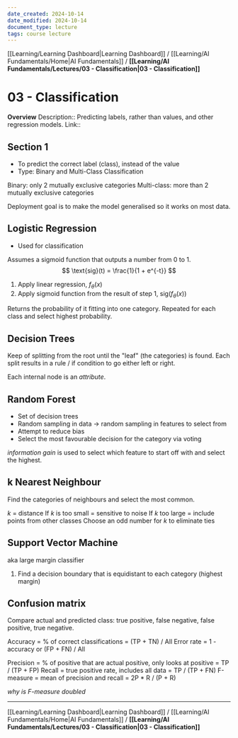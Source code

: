 ```yaml
---
date_created: 2024-10-14
date_modified: 2024-10-14
document_type: lecture
tags: course lecture
---
```

[[Learning/Learning Dashboard|Learning Dashboard]] / [[Learning/AI Fundamentals/Home|AI Fundamentals]] / **[[Learning/AI Fundamentals/Lectures/03 - Classification|03 - Classification]]**
# 03 - Classification
**Overview**
Description:: Predicting labels, rather than values, and other regression models.
Link:: 

## Section 1

- To predict the correct label (class), instead of the value
- Type: Binary and Multi-Class Classification

Binary: only 2 mutually exclusive categories
Multi-class: more than 2 mutually exclusive categories

Deployment goal is to make the model generalised so it works on most data.

## Logistic Regression

- Used for classification

Assumes a sigmoid function that outputs a number from 0 to 1.
$$
\text{sig}(t) = \frac{1}{1 + e^{-t}}
$$ 
1. Apply linear regression, $f_\theta(x)$
2. Apply sigmoid function from the result of step 1, $\text{sig}(f_\theta(x)$)

Returns the probability of it fitting into one category. Repeated for each class and select highest probability.

## Decision Trees

Keep of splitting from the root until the "leaf" (the categories) is found. Each split results in a rule / if condition to go either left or right.

Each internal node is an *attribute*.

## Random Forest

- Set of decision trees
- Random sampling in data -> random sampling in features to select from
- Attempt to reduce bias
- Select the most favourable decision for the category via voting

*information gain* is used to select which feature to start off with and select the highest.

## k Nearest Neighbour

Find the categories of neighbours and select the most common.

$k$ = distance
If $k$ is too small = sensitive to noise
If $k$ too large = include points from other classes
Choose an odd number for $k$ to eliminate ties

## Support Vector Machine
aka large margin classifier

1. Find a decision boundary that is equidistant to each category (highest margin)

## Confusion matrix

Compare actual and predicted class: true positive, false negative, false positive, true negative.

Accuracy = % of correct classifications = (TP + TN) / All
Error rate = 1 - accuracy or (FP + FN) / All

Precision = % of positive that are actual positive, only looks at positive = TP / (TP + FP)
Recall = true positive rate, includes all data = TP / (TP + FN)
F-measure = mean of precision and recall = 2P * R / (P + R)

*why is F-measure doubled*

---
[[Learning/Learning Dashboard|Learning Dashboard]] / [[Learning/AI Fundamentals/Home|AI Fundamentals]] / **[[Learning/AI Fundamentals/Lectures/03 - Classification|03 - Classification]]**

